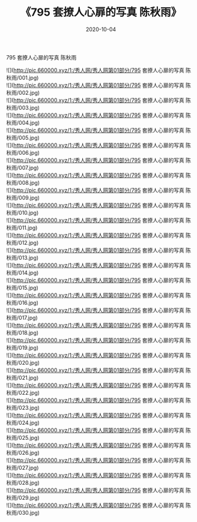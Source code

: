 ﻿---
layout: post
title:  《795 套撩人心扉的写真 陈秋雨》
date:   2020-10-04
img: http://pic.660000.xyz/1:/秀人网/秀人网第01部分/795 套撩人心扉的写真 陈秋雨/000.jpg
categories: [美女, 清纯, 唯美]
---

795 套撩人心扉的写真 陈秋雨

  ![](http://pic.660000.xyz/1:/秀人网/秀人网第01部分/795 套撩人心扉的写真 陈秋雨/001.jpg) <br> ![](http://pic.660000.xyz/1:/秀人网/秀人网第01部分/795 套撩人心扉的写真 陈秋雨/002.jpg) <br> ![](http://pic.660000.xyz/1:/秀人网/秀人网第01部分/795 套撩人心扉的写真 陈秋雨/003.jpg) <br> ![](http://pic.660000.xyz/1:/秀人网/秀人网第01部分/795 套撩人心扉的写真 陈秋雨/004.jpg) <br> ![](http://pic.660000.xyz/1:/秀人网/秀人网第01部分/795 套撩人心扉的写真 陈秋雨/005.jpg) <br> ![](http://pic.660000.xyz/1:/秀人网/秀人网第01部分/795 套撩人心扉的写真 陈秋雨/006.jpg) <br> ![](http://pic.660000.xyz/1:/秀人网/秀人网第01部分/795 套撩人心扉的写真 陈秋雨/007.jpg) <br> ![](http://pic.660000.xyz/1:/秀人网/秀人网第01部分/795 套撩人心扉的写真 陈秋雨/008.jpg) <br> ![](http://pic.660000.xyz/1:/秀人网/秀人网第01部分/795 套撩人心扉的写真 陈秋雨/009.jpg) <br> ![](http://pic.660000.xyz/1:/秀人网/秀人网第01部分/795 套撩人心扉的写真 陈秋雨/010.jpg) <br> ![](http://pic.660000.xyz/1:/秀人网/秀人网第01部分/795 套撩人心扉的写真 陈秋雨/011.jpg) <br> ![](http://pic.660000.xyz/1:/秀人网/秀人网第01部分/795 套撩人心扉的写真 陈秋雨/012.jpg) <br> ![](http://pic.660000.xyz/1:/秀人网/秀人网第01部分/795 套撩人心扉的写真 陈秋雨/013.jpg) <br> ![](http://pic.660000.xyz/1:/秀人网/秀人网第01部分/795 套撩人心扉的写真 陈秋雨/014.jpg) <br> ![](http://pic.660000.xyz/1:/秀人网/秀人网第01部分/795 套撩人心扉的写真 陈秋雨/015.jpg) <br> ![](http://pic.660000.xyz/1:/秀人网/秀人网第01部分/795 套撩人心扉的写真 陈秋雨/016.jpg) <br> ![](http://pic.660000.xyz/1:/秀人网/秀人网第01部分/795 套撩人心扉的写真 陈秋雨/017.jpg) <br> ![](http://pic.660000.xyz/1:/秀人网/秀人网第01部分/795 套撩人心扉的写真 陈秋雨/018.jpg) <br> ![](http://pic.660000.xyz/1:/秀人网/秀人网第01部分/795 套撩人心扉的写真 陈秋雨/019.jpg) <br> ![](http://pic.660000.xyz/1:/秀人网/秀人网第01部分/795 套撩人心扉的写真 陈秋雨/020.jpg) <br> ![](http://pic.660000.xyz/1:/秀人网/秀人网第01部分/795 套撩人心扉的写真 陈秋雨/021.jpg) <br> ![](http://pic.660000.xyz/1:/秀人网/秀人网第01部分/795 套撩人心扉的写真 陈秋雨/022.jpg) <br> ![](http://pic.660000.xyz/1:/秀人网/秀人网第01部分/795 套撩人心扉的写真 陈秋雨/023.jpg) <br> ![](http://pic.660000.xyz/1:/秀人网/秀人网第01部分/795 套撩人心扉的写真 陈秋雨/024.jpg) <br> ![](http://pic.660000.xyz/1:/秀人网/秀人网第01部分/795 套撩人心扉的写真 陈秋雨/025.jpg) <br> ![](http://pic.660000.xyz/1:/秀人网/秀人网第01部分/795 套撩人心扉的写真 陈秋雨/026.jpg) <br> ![](http://pic.660000.xyz/1:/秀人网/秀人网第01部分/795 套撩人心扉的写真 陈秋雨/027.jpg) <br> ![](http://pic.660000.xyz/1:/秀人网/秀人网第01部分/795 套撩人心扉的写真 陈秋雨/028.jpg) <br> ![](http://pic.660000.xyz/1:/秀人网/秀人网第01部分/795 套撩人心扉的写真 陈秋雨/029.jpg) <br> ![](http://pic.660000.xyz/1:/秀人网/秀人网第01部分/795 套撩人心扉的写真 陈秋雨/030.jpg) <br>
